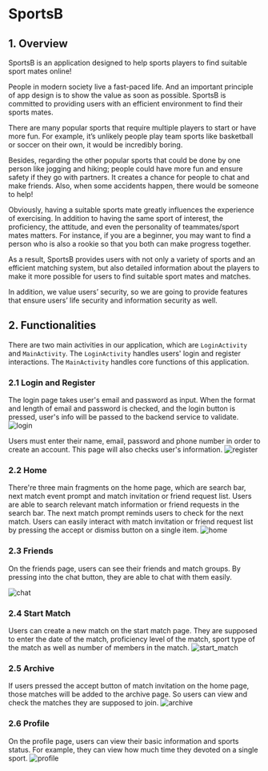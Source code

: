 # SportsB

## 1. Overview

SportsB is an application designed to help sports players to find suitable sport mates online!

People in modern society live a fast-paced life. And an important principle of app design is to show the value as soon as possible. SportsB is committed to providing users with an efficient environment to find their sports mates.

There are many popular sports that require multiple players to start or have more fun. For example, it’s unlikely people play team sports like basketball or soccer on their own, it would be incredibly boring.

Besides, regarding the other popular sports that could be done by one person like jogging and hiking; people could have more fun and ensure safety if they go with partners. It creates a chance for people to chat and make friends. Also, when some accidents happen, there would be someone to help!

Obviously, having a suitable sports mate greatly influences the experience of exercising. In addition to having the same sport of interest, the proficiency, the attitude, and even the personality of teammates/sport mates matters. For instance, if you are a beginner, you may want to find a person who is also a rookie so that you both can make progress together.

As a result, SportsB provides users with not only a variety of sports and an efficient matching system, but also detailed information about the players to make it more possible for users to find suitable sport mates and matches.

In addition, we value users’ security, so we are going to provide features that ensure users’ life security and information security as well.

## 2. Functionalities

There are two main activities in our application, which are `LoginActivity` and `MainActivity`. The `LoginActivity` handles users' login and register interactions. The `MainActivity` handles core functions of this application.

### 2.1 Login and Register

The login page takes user's email and password as input. When the format and length of email and password is checked, and the login button is pressed, user's info will be passed to the backend service to validate.
![login](pics/login.jpg)

Users must enter their name, email, password and phone number in order to create an account. This page will also checks user's information.
![register](pics/register.jpg)

### 2.2 Home

There're three main fragments on the home page, which are search bar, next match event prompt and match invitation or friend request list. Users are able to search relevant match information or friend requests in the search bar. The next match prompt reminds users to check for the next match. Users can easily interact with match invitation or friend request list by pressing the accept or dismiss button on a single item.
![home](pics/home.jpg)

### 2.3 Friends

On the friends page, users can see their friends and match groups. By pressing into the chat button, they are able to chat with them easily.

![chat](pics/friends_chat.jpg)

### 2.4 Start Match

Users can create a new match on the start match page. They are supposed to enter the date of the match, proficiency level of the match, sport type of the match as well as number of members in the match.
![start_match](pics/start_match.jpg)

### 2.5 Archive

If users pressed the accept button of match invitation on the home page, those matches will be added to the archive page. So users can view and check the matches they are supposed to join.
![archive](pics/archive.jpg)

### 2.6 Profile

On the profile page, users can view their basic information and sports status. For example, they can view how much time they devoted on a single sport.
![profile](pics/profile.jpg)
